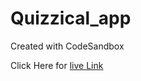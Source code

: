 # Quizzical_app
Created with CodeSandbox


Click Here for [live Link](https://csb-cgs8q1.netlify.app/)
